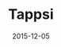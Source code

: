 ---
layout: site
title: "Tappsi"
date: 2015-12-05
categories: [community]
version: 1.4.12
major: 1
minor: 4
patch: 12
slug: tappsi
link: https://web.tappsi.co/#/login
submitter: lpolepeddi
permalink: /sites/:slug
---
